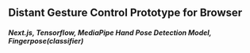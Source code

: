## Distant Gesture Control Prototype for Browser

##### Next.js, Tensorflow, MediaPipe Hand Pose Detection Model, Fingerpose(classifier)
